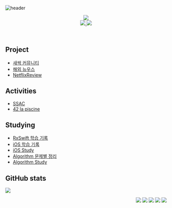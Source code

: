 ![header](https://capsule-render.vercel.app/api?type=soft&color=auto&height=150&section=header&text=Hosung%20Kang&fontSize=70&animation=twinkling)

<p align='center'>
  <img src="https://capsule-render.vercel.app/api?type=soft&color=ffffff&height=40&text=iOS%20Developer&fontSize=30&animation=scaleIn&fontColor=auto" />
  <br>
  <a href="https://www.notion.so/Tech-Blog-237308dc0bf4403c854546d1a20e886d" target="_blank">
    <img src="https://img.shields.io/badge/Blog-000000?style=flat-square&logo=Notion&logoColor=white"/>
  </a>
  <a href="mailto:camosss777@gmail.com" target="_blank">
    <img src="https://img.shields.io/badge/Gmail-d14836?style=flat-square&logo=Gmail&logoColor=white"/>
  </a>
</p>
<br>


<h2>Project</h2>

- [새싹 커뮤니티](https://github.com/camosss/SSAC/tree/main/ssacFarm)
- [해외 뉴우스](https://github.com/camosss/Overseas-News)
- [NetflixReview](https://github.com/Netflix-Review/NetflixReview_iOS)


<h2>Activities</h2>

- [SSAC](https://github.com/camosss/SSAC)
- [42 la piscine](https://github.com/camosss/42)


<h2>Studying</h2>

- [RxSwift 학습 기록](https://github.com/camosss/RxSwift)
- [iOS 학습 기록](https://www.notion.so/f615c81ae0b34a68abb879add3b43c69)
- [iOS Study](https://github.com/iStudyiOS)
- [Algorithm 문제별 정리](https://www.notion.so/d6926aa438b94de3a7174872f41bf1b2)
- [Algorithm Study](https://github.com/KKP-iOS-Study/Algorithm_Study/tree/main/Hosung)


<h2>GitHub stats</h2>

[<img src="https://github-readme-streak-stats.herokuapp.com/?user=camosss&theme=default&hide_border=true&fire=e25822&currStreakLabel=e25822&dates=aaa&background=fff">](#bottom)

<p align="right"><img src="https://img.shields.io/badge/Swift-F29661?style=flat-square&logo=Swift&logoColor=white"/></a>&nbsp<img src="https://img.shields.io/badge/Realm-FFB2D9?style=flat-square&logo=Realm&logoColor=white"/></a>&nbsp</h3><img src="https://img.shields.io/badge/Firebase-FFE400?style=flat-square&logo=Firebase&logoColor=white"/></a>&nbsp<img src="https://img.shields.io/badge/Alamofire-FF007F?style=flat-square&logo=Alamofire&logoColor=white"/></a>&nbsp<img src="https://img.shields.io/badge/Xcode-1575F9?style=flat-square&logo=Xcode&logoColor=white"/>
</p>

